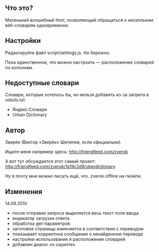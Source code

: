 Что это?
--------

Маленький волшебный html, позволяющий обращаться к нескольким вёб-словарям одновременно.

Настройки
---------

Редактируйте файл script/settings.js. Но бережно.

Пока единственное, что можно настроить — расположение словарей по колонкам.

Недоступные словари
-------------------

Словари, которые хотелось бы, но нельзя добавить из-за запрета в robots.txt:

  - Яндекс.Словари
  - Urban Dictionary

Автор
-----

Зверёк (Виктор «Зверёк» Шепелев, если официальни).

Ищите меня например здесь: http://friendfeed.com/zverok

А вот тут обсуждается этот самый проект: http://friendfeed.com/zverok/1a19c2d9/uberdictionary

Ну в почту мне можно писать ещё, что. zverok.offline на гмэйле.

Изменения
---------

14.09.2010

  - после отправки запроса выделяется весь текст поля ввода
  - индикатор загрузки ответа
  - обработка get-параметров
  - заголовок страницы изменяется в соответствии с переводом
  - показывает корректное сообщение о ненайденном переводе
  - настройки использования и расположения словарей
  - добавлен диалог «о скрипте»
